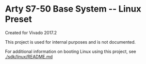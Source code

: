 # Arty S7-50 Base System -- Linux Preset 
Created for Vivado 2017.2

This project is used for internal purposes and is not documented.

For additional information on booting Linux using this project, see [./sdk/linux/README.md](./sdk/linux/README.md)


